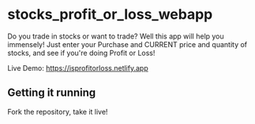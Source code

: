 # stocks_profit_or_loss_webapp

Do you trade in stocks or want to trade? Well this app will help you immensely! Just enter your Purchase and CURRENT price and quantity of stocks, and see if you're doing Profit or Loss!

Live Demo: https://isprofitorloss.netlify.app

## Getting it running

Fork the repository, take it live!

